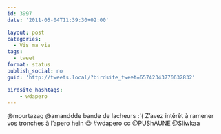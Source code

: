 ```yaml
---
id: 3997
date: '2011-05-04T11:39:30+02:00'

layout: post
categories:
  - Vis ma vie
tags:
  - tweet
format: status
publish_social: no
guid: 'http://tweets.local/?birdsite_tweet=65742343776632832'

birdsite_hashtags:
    - wdapero
---
```


@mourtazag @amanddde bande de lacheurs :'( Z’avez intérêt à ramener vos tronches à l’apero hein 😉 #wdapero cc @PUShAUNE @Sliwkaa